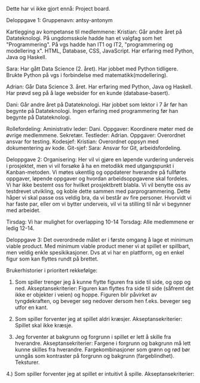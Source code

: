 Dette har vi ikke gjort ennå:
Project board.

Deloppgave 1:
Gruppenavn: antsy-antonym

Kartlegging av kompetanse til medlemmene:
Kristian: Går andre året på Datateknologi. På ungdomsskole hadde 
han et valgfag som het "Programmering". På vgs hadde han IT1 og IT2, 
"programmering og modellering x".
HTML, Database, CSS, JavaScript. Har erfaring med Python, Java og Haskell.

Sara:
Har gått Data Science (2. året). Har jobbet med Python tidligere. 
Brukte Python på vgs i forbindelse med matematikk(modellering).

Adrian:
Går Data Science 3. året. Har erfaring med Python, Java og Haskell. 
Har prøvd seg på å lage websider for en kunde (database-basert).

Dani: Går andre året på Datateknologi. Har jobbet som lektor i 7 år før han 
begynte på Datateknologi. Ingen erfaring med programmering før han begynte på 
Datateknologi.

Rollefordeling:
Aministrativ leder: Dani. Oppgaver: Koordinere møter med de øvrige medlemmene. Sekretær.
Testleder: Adrian. Oppgaver: Overordnet ansvar for testing.
Kodesjef: Kristian: Overordnet oppsyn med dokumentering av kode.
Git-sjef: Sara: Ansvar for Git, arbeidsfordeling.

Deloppgave 2:
Organisering:
Her vil vi gjøre en løpende vurdering underveis i prosjektet, men vi vil forsøke å ha en metodikk 
med utgangspunkt i Kanban-metoden. Vi møtes ukentlig og oppdaterer hverandre på fullførte oppgaver,
løpende oppgaver og hvordan arbeidsoppgavene skal fordeles. Vi har ikke bestemt oss for hvilket 
prosjektbrett blabla.
Vi vil benytte oss av testdrevet utvikling, og koble dette sammen med parprogrammering. Dette håper
vi skal passe oss veldig bra, da vi består av fire personer. Hvorvidt vi har faste par, eller om vi 
bytter underveis, vil vi ta stilling til når vi begynner med arbeidet.

Tirsdag: Vi har mulighet for overlapping 10-14 
Torsdag: Alle medlemmene er ledig 12-14.


Deloppgave 3:
Det overordnede målet er i første omgang å lage et minimum viable product. Med minimum viable product
mener vi at spillet er spillbart, men veldig enkle spesikikasjoner. Dvs at vi har en plattform, og en enkel figur
som kan flyttes rundt på brettet. 

Brukerhistorier i prioritert rekkefølge:
1) Som spiller trenger jeg å kunne flytte figuren fra side til side, og opp og ned. 
Akseptansekriterier: Figuren kan flyttes fra side til side (såfremt det ikke er objekter i veien) og hoppe. Figuren blir påvirket
av tyngdekraften, og beveger seg nedover dersom hen f.eks. beveger seg utfor en kant.

2) Som spiller forventer jeg at spillet aldri kræsjer.
Akseptansekriterier: Spillet skal ikke kræsje.

3) Jeg forventer at bakgrunn og forgrunn i spillet er lett å skille fra hverandre.
Akseptansekriterier: Fargene i forgrunn og bakgrunn må lett kunne skilles fra hverandre. Fargekombinasjoner som grønn og rød bør unngås 
som kontraster på forgrunn og bakgrunn (fargeblindhet). Teksturer.

4.) Som spiller forventer jeg at spillet er intuitivt å spille.
Akseptansekriterier: 















